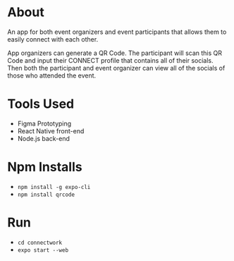 # About

An app for both event organizers and event participants that allows them to easily connect with each other.

App organizers can generate a QR Code. The participant will scan this QR Code and input their CONNECT profile that contains all of their socials. Then both the participant and event organizer can view all of the socials of those who attended the event.

# Tools Used

-   Figma Prototyping
-   React Native front-end
-   Node.js back-end

# Npm Installs

-   `npm install -g expo-cli`
-   `npm install qrcode`

# Run

-   `cd connectwork`
-   `expo start --web`
